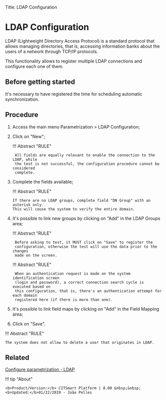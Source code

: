 Title: LDAP Configuration

# LDAP Configuration

LDAP (Lightweight Directory Access Protocol) is a standard protocol that allows managing directories, that is, accessing information banks about the users of a network through TCP/IP protocols.

This functionality allows to register multiple LDAP connections and configure each one of them.

## Before getting started

It's necessary to have registered the time for scheduling automatic synchronization.

## Procedure

1. Access the main menu Parametrization > LDAP Configuration;
2. Click on "New";

    !!! Abstract "RULE"

        All fields are equally relevant to enable the connection to the LDAP, while
        the test is not successful, the configuration procedure cannot be considered
        complete.


3. Complete the fields available;
    
    !!! Abstract "RULE"

       If there are no LDAP groups, complete field "DN Group" with an asterisk only.
       This will cause the system to verify the entire domain.


4. It's possible to link new groups by clicking on "Add" in the LDAP Groups area;

    !!! Abstract "RULE"

        Before asking to test, it MUST click on "Save" to register the
        configuration, otherwise the test will use the data prior to the changes
        made on the screen.
  
    !!! Abstract "RULE"

        When an authentication request is made on the system identification screen
        (login and password), a correct connection search cycle is executed based on
        this configuration, that is, there's an authentication attempt for each domain
        registered here (if there is more than one).
	

5. It's possible to link field maps by clicking on "Add" in the Field Mapping area;
6. Click on "Save".

!!! Abstract "RULE"

    The system does not allow to delete a user that originates in LDAP.

	
## Related

[Configure parametrization - LDAP][1]

[1]:/en-us/citsmart-platform-8/platform-administration/parameters-list/configure-parametrization-ldap.html

!!! tip "About"

    <b>Product/Version:</b> CITSmart Platform | 8.00 &nbsp;&nbsp;
    <b>Updated:</b>01/22/2019 - João Pelles  
	
